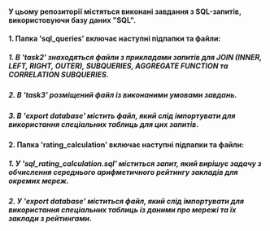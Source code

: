 #### У цьому репозиторії містяться виконані завдання з SQL-запитів, використовуючи базу даних "SQL". 
#### 1. Папка 'sql_queries' включає наступні підпапки та файли:
   ##### 1. В 'task2' знаходяться файли з прикладами запитів для JOIN (INNER, LEFT, RIGHT, OUTER), SUBQUERIES, AGGREGATE FUNCTION та CORRELATION SUBQUERIES.
   ##### 2. В 'task3' розміщений файл із виконаними умовами завдань.
   ##### 3. В 'export database' містить файл, який слід імпортувати для використання спеціальних таблиць для цих запитів.
#### 2. Папка 'rating_calculation' включає наступні підпапки та файли:
   ##### 1. У 'sql_rating_calculation.sql' міститься запит, який вирішує задачу з обчислення середнього арифметичного рейтингу закладів для окремих мереж.
   ##### 2. У 'export database' міститься файл, який слід імпортувати для використання спеціальних таблиць із даними про мережі та їх заклади з рейтингами.
